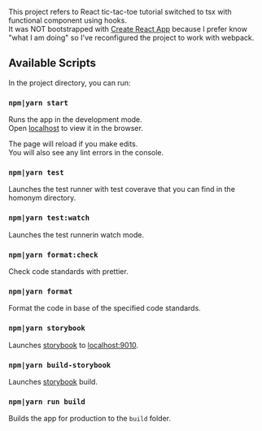 This project refers to React tic-tac-toe tutorial switched to tsx with functional component using hooks. <br>
It was NOT bootstrapped with [Create React App](https://github.com/facebook/create-react-app) because I prefer know "what I am doing" so I've reconfigured the project to work with webpack.

## Available Scripts

In the project directory, you can run:

### `npm|yarn start`

Runs the app in the development mode.<br>
Open [localhost](http://localhost:8081) to view it in the browser.

The page will reload if you make edits.<br>
You will also see any lint errors in the console.

### `npm|yarn test`

Launches the test runner with test coverave that you can find in the homonym directory.<br>

### `npm|yarn test:watch`

Launches the test runnerin watch mode.<br>

### `npm|yarn format:check`

Check code standards with prettier.<br>

### `npm|yarn format`

Format the code in base of the specified code standards.<br>

### `npm|yarn storybook`

Launches [storybook](https://storybook.js.org/) to [localhost:9010](http://localhost:9010).<br>

### `npm|yarn build-storybook`

Launches [storybook](https://storybook.js.org/) build.<br>

### `npm|yarn run build`

Builds the app for production to the `build` folder.<br>

